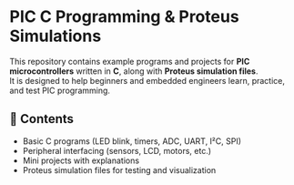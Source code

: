 # PIC C Programming & Proteus Simulations

This repository contains example programs and projects for **PIC microcontrollers** written in **C**, along with **Proteus simulation files**.  
It is designed to help beginners and embedded engineers learn, practice, and test PIC programming.

## 📌 Contents
- Basic C programs (LED blink, timers, ADC, UART, I²C, SPI)
- Peripheral interfacing (sensors, LCD, motors, etc.)
- Mini projects with explanations
- Proteus simulation files for testing and visualization
